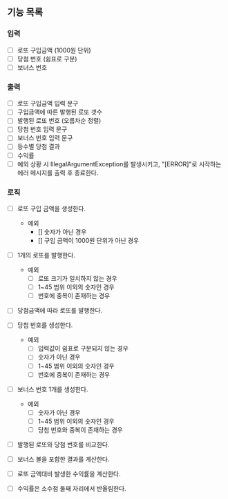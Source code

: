 ## 기능 목록
### 입력

- [ ] 로또 구입금액 (1000원 단위)
- [ ] 당첨 번호 (쉼표로 구분)
- [ ] 보너스 번호

### 출력

- [ ] 로또 구입금액 입력 문구
- [ ] 구입금액에 따른 발행된 로또 갯수
- [ ] 발행된 로또 번호 (오름차순 정렬)
- [ ] 당첨 번호 입력 문구
- [ ] 보너스 번호 입력 문구
- [ ] 등수별 당첨 결과
- [ ] 수익률
- [ ] 예외 상황 시 IllegalArgumentException를 발생시키고, "[ERROR]"로 시작하는 에러 메시지를 출력 후 종료한다.

### 로직

- [ ] 로또 구입 금액을 생성한다.
  - 예외
    - [] 숫자가 아닌 경우
    - [] 구입 금액이 1000원 단위가 아닌 경우

- [ ] 1개의 로또를 발행한다.
  - 예외
    - [ ] 로또 크기가 일치하지 않는 경우
    - [ ] 1~45 범위 이외의 숫자인 경우
    - [ ] 번호에 중복이 존재하는 경우

- [ ] 당첨금액에 따라 로또를 발행한다.

- [ ] 당첨 번호를 생성한다.
  - 예외
    - [ ] 입력값이 쉼표로 구분되지 않는 경우
    - [ ] 숫자가 아닌 경우
    - [ ] 1~45 범위 이외의 숫자인 경우
    - [ ] 번호에 중복이 존재하는 경우

- [ ] 보너스 번호 1개를 생성한다.
  - 예외
    - [ ] 숫자가 아닌 경우
    - [ ] 1~45 범위 이외의 숫자인 경우
    - [ ] 당첨 번호와 중복이 존재하는 경우

- [ ] 발행된 로또와 당첨 번호를 비교한다.

- [ ] 보너스 볼을 포함한 결과를 계산한다.

- [ ] 로또 금액대비 발생한 수익률을 계산한다.

- [ ] 수익률은 소수점 둘째 자리에서 반올림한다.
